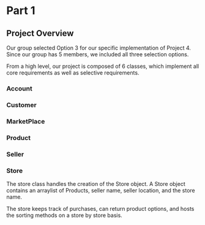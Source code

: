 # Part 1

## Project Overview

Our group selected Option 3 for our specific implementation of Project 4. Since our group has 5 members, we included all
three selection options. 

From a high level, our project is composed of 6 classes, which implement all core requirements as well as selective
requirements. 

### Account



### Customer

### MarketPlace

### Product

### Seller

### Store

The store class handles the creation of the Store object. A Store object contains an arraylist of Products,
seller name, seller location, and the store name. 

The store keeps track of purchases, can return product options, and hosts the sorting methods on a store
by store basis. 

